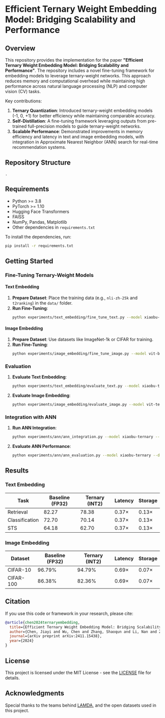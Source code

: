 # Efficient Ternary Weight Embedding Model: Bridging Scalability and Performance

## Overview

This repository provides the implementation for the paper **"Efficient Ternary Weight Embedding Model: Bridging Scalability and Performance"**. The repository includes a novel fine-tuning framework for embedding models to leverage ternary-weight networks. This approach reduces memory and computational overhead while maintaining high performance across natural language processing (NLP) and computer vision (CV) tasks.

Key contributions:
1. **Ternary Quantization**: Introduced ternary-weight embedding models (-1, 0, +1) for better efficiency while maintaining comparable accuracy.
2. **Self-Distillation**: A fine-tuning framework leveraging outputs from pre-trained full-precision models to guide ternary-weight networks.
3. **Scalable Performance**: Demonstrated improvements in memory efficiency and latency in text and image embedding models, with integration in Approximate Nearest Neighbor (ANN) search for real-time recommendation systems.

## Repository Structure

```plaintext
.

```

## Requirements

- Python >= 3.8
- PyTorch >= 1.10
- Hugging Face Transformers
- FAISS
- NumPy, Pandas, Matplotlib
- Other dependencies in `requirements.txt`

To install the dependencies, run:

```bash
pip install -r requirements.txt
```

## Getting Started

### Fine-Tuning Ternary-Weight Models

#### Text Embedding
1. **Prepare Dataset**: Place the training data (e.g., `nli-zh-25k` and `t2ranking`) in the `data/` folder.
2. **Run Fine-Tuning**:
   ```bash
   python experiments/text_embedding/fine_tune_text.py --model xiaobu-embedding-v2 --data_path data/
   ```

#### Image Embedding
1. **Prepare Dataset**: Use datasets like ImageNet-1k or CIFAR for training.
2. **Run Fine-Tuning**:
   ```bash
   python experiments/image_embedding/fine_tune_image.py --model vit-base-patch16-224 --data_path data/
   ```

### Evaluation
1. **Evaluate Text Embedding**:
   ```bash
   python experiments/text_embedding/evaluate_text.py --model xiaobu-ternary
   ```
2. **Evaluate Image Embedding**:
   ```bash
   python experiments/image_embedding/evaluate_image.py --model vit-ternary
   ```

### Integration with ANN
1. **Run ANN Integration**:
   ```bash
   python experiments/ann/ann_integration.py --model xiaobu-ternary --dataset CmedqaRetrieval
   ```

2. **Evaluate ANN Performance**:
   ```bash
   python experiments/ann/ann_evaluation.py --model xiaobu-ternary --dataset CmedqaRetrieval
   ```

## Results

### Text Embedding
| **Task**          | **Baseline (FP32)** | **Ternary (INT2)** | **Latency** | **Storage** |
|--------------------|---------------------|--------------------|-------------|-------------|
| Retrieval          | 82.27              | 78.38             | 0.37×       | 0.13×       |
| Classification     | 72.70              | 70.14             | 0.37×       | 0.13×       |
| STS                | 64.18              | 62.70             | 0.37×       | 0.13×       |

### Image Embedding
| **Dataset**       | **Baseline (FP32)** | **Ternary (INT2)** | **Latency** | **Storage** |
|--------------------|---------------------|--------------------|-------------|-------------|
| CIFAR-10          | 96.79%             | 94.79%            | 0.69×       | 0.07×       |
| CIFAR-100         | 86.38%             | 82.36%            | 0.69×       | 0.07×       |

## Citation

If you use this code or framework in your research, please cite:

```bibtex
@article{chen2024ternaryembedding,
  title={Efficient Ternary Weight Embedding Model: Bridging Scalability and Performance},
  author={Chen, Jiayi and Wu, Chen and Zhang, Shaoqun and Li, Nan and Zhang, Liangjie and Zhang, Qi},
  journal={arXiv preprint arXiv:2411.15438},
  year={2024}
}
```

## License

This project is licensed under the MIT License - see the [LICENSE](LICENSE) file for details.

## Acknowledgments

Special thanks to the teams behind [LAMDA](https://www.lamda.nju.edu.cn/MainPage.ashx), and the open datasets used in this project.
